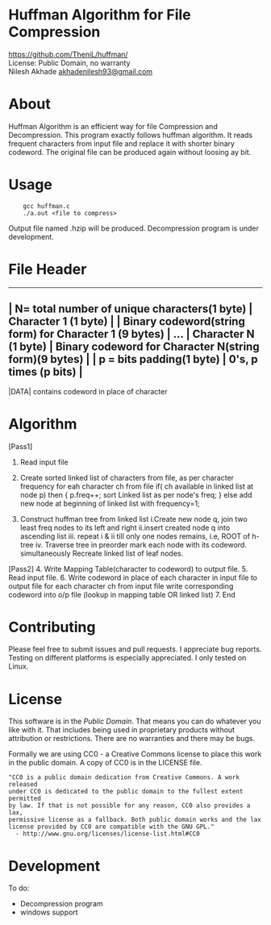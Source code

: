 **Huffman Algorithm for File Compression**
=========================

https://github.com/TheniL/huffman/  
License: Public Domain, no warranty  
Nilesh Akhade <akhadenilesh93@gmail.com>

About
=====

Huffman Algorithm is an efficient way for file Compression and Decompression.
This program exactly follows huffman algorithm. It reads frequent characters from input file and replace it with shorter binary codeword.
The original file can be produced again without loosing ay bit.

Usage
=====
```
	gcc huffman.c
	./a.out <file to compress>
```
Output file named <inputfile>.hzip will be produced.
Decompression program is under development.
 
File Header
============================

---------------------------------------------
| N= total number of unique characters(1 byte)
| Character 1 (1 byte) | 
| Binary codeword(string form) for Character 1 (9 bytes) |  ... | Character N (1 byte) | Binary codeword for Character N(string form)(9 bytes) |
| p = bits padding(1 byte) | 0's, p times (p bits) |
---------------------------------------------

|DATA| contains codeword in place of character

Algorithm
============================
[Pass1]
1. Read input file
2. Create sorted linked list of characters from file, as per character frequency
   for eah character ch from file
	if( ch available in linked list at node p) then 
	{
		p.freq++;
		sort Linked list as per node's freq;
	}
	else
		add new node at beginning of linked list with frequency=1;

3. Construct huffman tree from linked list
   i.Create new node q, join two least freq nodes to its left and right
   ii.insert created node q into ascending list
   iii. repeat i & ii till only one nodes remains, i.e, ROOT of h-tree
   iv. Traverse tree in preorder mark each node with its codeword. simultaneously Recreate linked list of leaf nodes.

[Pass2]
4. Write Mapping Table(character to codeword) to output file.
5. Read input file.
6. Write codeword in place of each character in input file to output file
   for each character ch from input file
	write corresponding codeword into o/p file (lookup in mapping table OR linked list)
7. End

Contributing
============

Please feel free to submit issues and pull requests. I appreciate bug reports.
Testing on different platforms is especially appreciated. I only tested on Linux.

License
=======

This software is in the *Public Domain*. That means you can do whatever you like
with it. That includes being used in proprietary products without attribution or
restrictions. There are no warranties and there may be bugs. 

Formally we are using CC0 - a Creative Commons license to place this work in the
public domain. A copy of CC0 is in the LICENSE file. 

    "CC0 is a public domain dedication from Creative Commons. A work released
    under CC0 is dedicated to the public domain to the fullest extent permitted
    by law. If that is not possible for any reason, CC0 also provides a lax,
    permissive license as a fallback. Both public domain works and the lax
    license provided by CC0 are compatible with the GNU GPL."
      - http://www.gnu.org/licenses/license-list.html#CC0

Development
===========

To do:
* Decompression program
* windows support
